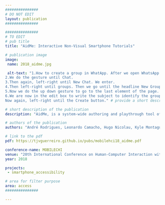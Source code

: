 ```yaml
---
###############
# DO NOT EDIT
layout: publication
###############

###############
# TO EDIT
# pub title
title: "AidMe: Interactive Non-Visual Smartphone Tutorials"

# publication image
image:
 name: 2018_aidme.jpg

 alt-text: "1.How to create a group in WhatApp. After we open WhatsApp.
2.We do the gesture until Chat.
3.Then again, left-right until New Chat. We enter.
4.Then left-right until groups. Then we go until the headline New Group. We enter.
5.Now we do the up down gesture to go to the last element of the page. Then without lifting the finger we double tap and stay on Next.
6.We are now in the edit box to write the subject to identify the group. We write the name and the subject and we click on the keyboard key to Submit.
Now again, left-right until the Create button." # provide a short description for the image #a11y

# short description of the publication
description: "AidMe, is a system-wide authoring and playthrough tool of non-visual interactive tutorials. Tutorials are created via user demonstration and narration. In a user study with 11 blind participants we identified issues with instruction delivery and user guidance providing insights into the development of accessible interactive non-visual tutorials."

# authors of the publication
authors: "André Rodrigues, Leonardo Camacho, Hugo Nicolau, Kyle Montague, Tiago Guerreiro"

# link to the pdf
pdf: https://tjvguerreiro.github.io/pubs/mobilehci18_aidme.pdf

conference-name: MOBILECHI
venue: "20th International Conference on Human-Computer Interaction with Mobile Devices and Services, Barcelona, Spain, September, 2018"
year: 2018

projects:
 - smartphone_accessibility

# area for filter purpose
area: access
###############

---
```

